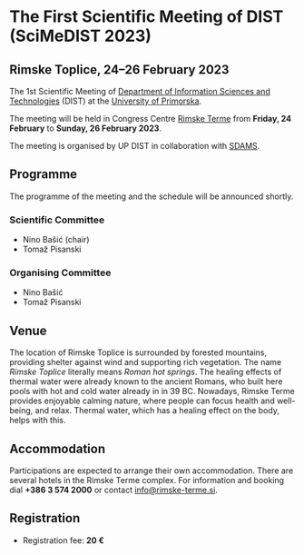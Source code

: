# The First Scientific Meeting of DIST (SciMeDIST 2023)

## Rimske Toplice, 24–26 February 2023

The 1st Scientific Meeting of [Department of Information Sciences and 
Technologies](https://dist.famnit.upr.si/en) (DIST) at the [University of Primorska](https://www.upr.si/en).

The meeting will be held in Congress Centre [Rimske Terme](https://www.rimske-terme.eu/) from
__Friday, 24 February__ to __Sunday, 26 February 2023__. 

The meeting is organised by UP DIST in collaboration with [SDAMS](http://sdams.si/en).

## Programme

The programme of the meeting and the schedule will be announced shortly.

### Scientific Committee

 * Nino Bašić (chair)
 * Tomaž Pisanski

### Organising Committee

 * Nino Bašić
 * Tomaž Pisanski

## Venue

The location of Rimske Toplice is surrounded by forested mountains, providing shelter against wind
and supporting rich vegetation. The name _Rimske Toplice_ literally means _Roman hot springs_.
The healing effects of thermal water were already known to the ancient Romans, who built here pools with
hot and cold water already in in 39 BC.
Nowadays, Rimske Terme provides enjoyable calming nature, where people can focus health and well-being, 
and relax. Thermal water, which has a healing effect on the body, helps with this.

## Accommodation

Participations are expected to arrange their own accommodation. There are several hotels in the
Rimske Terme complex. For information and booking dial **+386 3 574 2000** or contact <info@rimske-terme.si>.

## Registration

 * Registration fee: **20 €**
